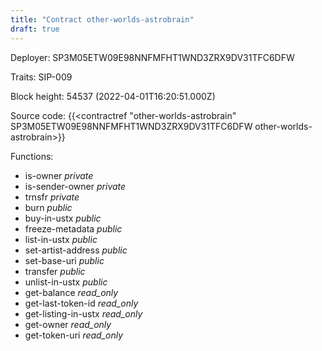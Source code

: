 ```yaml
---
title: "Contract other-worlds-astrobrain"
draft: true
---
```

Deployer: SP3M05ETW09E98NNFMFHT1WND3ZRX9DV31TFC6DFW

Traits:
SIP-009 



Block height: 54537 (2022-04-01T16:20:51.000Z)

Source code: {{<contractref "other-worlds-astrobrain" SP3M05ETW09E98NNFMFHT1WND3ZRX9DV31TFC6DFW other-worlds-astrobrain>}}

Functions:

* is-owner _private_
* is-sender-owner _private_
* trnsfr _private_
* burn _public_
* buy-in-ustx _public_
* freeze-metadata _public_
* list-in-ustx _public_
* set-artist-address _public_
* set-base-uri _public_
* transfer _public_
* unlist-in-ustx _public_
* get-balance _read_only_
* get-last-token-id _read_only_
* get-listing-in-ustx _read_only_
* get-owner _read_only_
* get-token-uri _read_only_
